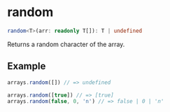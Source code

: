 # random

```ts
random<T>(arr: readonly T[]): T | undefined
```

Returns a random character of the array.

## Example

```ts
arrays.random([]) // => undefined
```

```ts
arrays.random([true]) // => [true]
arrays.random(false, 0, 'n') // => false | 0 | 'n'
```
